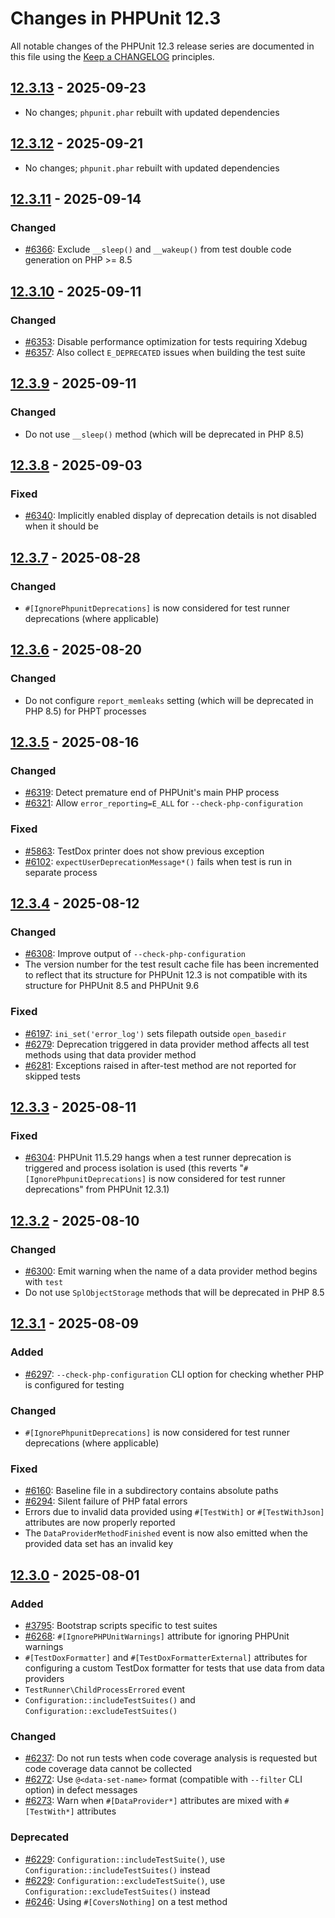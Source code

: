 # Changes in PHPUnit 12.3

All notable changes of the PHPUnit 12.3 release series are documented in this file using the [Keep a CHANGELOG](https://keepachangelog.com/) principles.

## [12.3.13] - 2025-09-23

* No changes; `phpunit.phar` rebuilt with updated dependencies

## [12.3.12] - 2025-09-21

* No changes; `phpunit.phar` rebuilt with updated dependencies

## [12.3.11] - 2025-09-14

### Changed

* [#6366](https://github.com/sebastianbergmann/phpunit/issues/6366): Exclude `__sleep()` and `__wakeup()` from test double code generation on PHP >= 8.5

## [12.3.10] - 2025-09-11

### Changed

* [#6353](https://github.com/sebastianbergmann/phpunit/pull/6353): Disable performance optimization for tests requiring Xdebug
* [#6357](https://github.com/sebastianbergmann/phpunit/pull/6357): Also collect `E_DEPRECATED` issues when building the test suite

## [12.3.9] - 2025-09-11

### Changed

* Do not use `__sleep()` method (which will be deprecated in PHP 8.5)

## [12.3.8] - 2025-09-03

### Fixed

* [#6340](https://github.com/sebastianbergmann/phpunit/issues/6340): Implicitly enabled display of deprecation details is not disabled when it should be

## [12.3.7] - 2025-08-28

### Changed

* `#[IgnorePhpunitDeprecations]` is now considered for test runner deprecations (where applicable)

## [12.3.6] - 2025-08-20

### Changed

* Do not configure `report_memleaks` setting (which will be deprecated in PHP 8.5) for PHPT processes

## [12.3.5] - 2025-08-16

### Changed

* [#6319](https://github.com/sebastianbergmann/phpunit/issues/6319): Detect premature end of PHPUnit's main PHP process
* [#6321](https://github.com/sebastianbergmann/phpunit/issues/6321): Allow `error_reporting=E_ALL` for `--check-php-configuration`

### Fixed

* [#5863](https://github.com/sebastianbergmann/phpunit/issues/5863): TestDox printer does not show previous exception
* [#6102](https://github.com/sebastianbergmann/phpunit/issues/6102): `expectUserDeprecationMessage*()` fails when test is run in separate process

## [12.3.4] - 2025-08-12

### Changed

* [#6308](https://github.com/sebastianbergmann/phpunit/pull/6308): Improve output of `--check-php-configuration`
* The version number for the test result cache file has been incremented to reflect that its structure for PHPUnit 12.3 is not compatible with its structure for PHPUnit 8.5 and PHPUnit 9.6

### Fixed

* [#6197](https://github.com/sebastianbergmann/phpunit/issues/6197): `ini_set('error_log')` sets filepath outside `open_basedir`
* [#6279](https://github.com/sebastianbergmann/phpunit/issues/6279): Deprecation triggered in data provider method affects all test methods using that data provider method
* [#6281](https://github.com/sebastianbergmann/phpunit/issues/6281): Exceptions raised in after-test method are not reported for skipped tests

## [12.3.3] - 2025-08-11

### Fixed

* [#6304](https://github.com/sebastianbergmann/phpunit/issues/6304): PHPUnit 11.5.29 hangs when a test runner deprecation is triggered and process isolation is used (this reverts "`#[IgnorePhpunitDeprecations]` is now considered for test runner deprecations" from PHPUnit 12.3.1)

## [12.3.2] - 2025-08-10

### Changed

* [#6300](https://github.com/sebastianbergmann/phpunit/issues/6300): Emit warning when the name of a data provider method begins with `test`
* Do not use `SplObjectStorage` methods that will be deprecated in PHP 8.5

## [12.3.1] - 2025-08-09

### Added

* [#6297](https://github.com/sebastianbergmann/phpunit/issues/6297): `--check-php-configuration` CLI option for checking whether PHP is configured for testing

### Changed

* `#[IgnorePhpunitDeprecations]` is now considered for test runner deprecations (where applicable)

### Fixed

* [#6160](https://github.com/sebastianbergmann/phpunit/issues/6160): Baseline file in a subdirectory contains absolute paths
* [#6294](https://github.com/sebastianbergmann/phpunit/issues/6294): Silent failure of PHP fatal errors
* Errors due to invalid data provided using `#[TestWith]` or `#[TestWithJson]` attributes are now properly reported
* The `DataProviderMethodFinished` event is now also emitted when the provided data set has an invalid key

## [12.3.0] - 2025-08-01

### Added

* [#3795](https://github.com/sebastianbergmann/phpunit/issues/3795): Bootstrap scripts specific to test suites
* [#6268](https://github.com/sebastianbergmann/phpunit/pull/6268): `#[IgnorePHPUnitWarnings]` attribute for ignoring PHPUnit warnings
* `#[TestDoxFormatter]` and `#[TestDoxFormatterExternal]` attributes for configuring a custom TestDox formatter for tests that use data from data providers
* `TestRunner\ChildProcessErrored` event
* `Configuration::includeTestSuites()` and `Configuration::excludeTestSuites()`

### Changed

* [#6237](https://github.com/sebastianbergmann/phpunit/issues/6237): Do not run tests when code coverage analysis is requested but code coverage data cannot be collected
* [#6272](https://github.com/sebastianbergmann/phpunit/issues/6272): Use `@<data-set-name>` format (compatible with `--filter` CLI option) in defect messages
* [#6273](https://github.com/sebastianbergmann/phpunit/pull/6273): Warn when `#[DataProvider*]` attributes are mixed with `#[TestWith*]` attributes

### Deprecated

* [#6229](https://github.com/sebastianbergmann/phpunit/issues/6229): `Configuration::includeTestSuite()`, use `Configuration::includeTestSuites()` instead
* [#6229](https://github.com/sebastianbergmann/phpunit/issues/6229): `Configuration::excludeTestSuite()`, use `Configuration::excludeTestSuites()` instead
* [#6246](https://github.com/sebastianbergmann/phpunit/issues/6246): Using `#[CoversNothing]` on a test method

[12.3.13]: https://github.com/sebastianbergmann/phpunit/compare/12.3.12...12.3.13
[12.3.12]: https://github.com/sebastianbergmann/phpunit/compare/12.3.11...12.3.12
[12.3.11]: https://github.com/sebastianbergmann/phpunit/compare/12.3.10...12.3.11
[12.3.10]: https://github.com/sebastianbergmann/phpunit/compare/12.3.9...12.3.10
[12.3.9]: https://github.com/sebastianbergmann/phpunit/compare/12.3.8...12.3.9
[12.3.8]: https://github.com/sebastianbergmann/phpunit/compare/12.3.7...12.3.8
[12.3.7]: https://github.com/sebastianbergmann/phpunit/compare/12.3.6...12.3.7
[12.3.6]: https://github.com/sebastianbergmann/phpunit/compare/12.3.5...12.3.6
[12.3.5]: https://github.com/sebastianbergmann/phpunit/compare/12.3.4...12.3.5
[12.3.4]: https://github.com/sebastianbergmann/phpunit/compare/12.3.3...12.3.4
[12.3.3]: https://github.com/sebastianbergmann/phpunit/compare/12.3.2...12.3.3
[12.3.2]: https://github.com/sebastianbergmann/phpunit/compare/12.3.1...12.3.2
[12.3.1]: https://github.com/sebastianbergmann/phpunit/compare/12.3.0...12.3.1
[12.3.0]: https://github.com/sebastianbergmann/phpunit/compare/12.2.9...12.3.0
